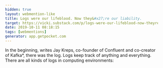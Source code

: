 ```yaml
---
hidden: true
layout: webmention-like
title: Logs were our lifeblood. Now they&#x27;re our liability.
target: https://vicki.substack.com/p/logs-were-our-lifeblood-now-theyre
date: 2019-10-11 08:18:15
tags: [webmentions]
generator: app.getpocket.com
---
```



In the beginning, writes Jay Kreps, co-founder of Confluent and co-creator of Kafka*, there was the log. Logs keep track of anything and everything. There are all kinds of logs in computing environments:




